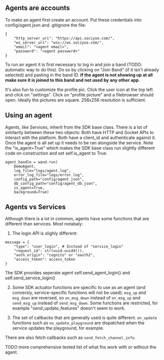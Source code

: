 ## Agents are accounts

To make an agent first create an account. Put these credentials into config/agent.json and .gitignore the file:
```
{
    "http_server_uri": "https://api.sociyoo.com/",
    "ws_server_uri": "wss://ws.sociyoo.com/",
    "email": "<agent email>",
    "password": "<agent password>"
}
```

To run an agent it is first necessary to log in and join a band (TODO: automatic way to do this). Do so by clicking on "Join Band" (if it isn't already selected) and pasting in the band ID. **If the agent is not showing up at all make sure it is joined to this band and not used by any other app**.

It's also fun to customize the profile pic. Click the user icon at the top left and click on "settings". Click on "profile picture" and a filebrowser should open. Ideally the pictures are square. 256x256 resolution is sufficient.

## Using an agent

Agents, like Services, inherit from the SDK base class. There is a lot of similarity between these two objects: Both have HTTP and Socket APIs to interact with the platform. Both have a client_id and authenticate against it.
Once the agent is all set up it needs to be ran alongside the service. Note the "is_agent=True" which makes the SDK base class run slightly different code on construction and set self.is_agent to True.
```
agent_handle = wand.run(
    DemoAgent,
    log_file="logs/agent.log",
    error_log_file="logs/error.log",
    config_path="config/agent.json",
    db_config_path="config/agent_db.json",
    is_agent=True,
    background=True)
```

## Agents vs Services

Although there is a lot in common, agents have some functions that are different than services. Most notabaly:
1. The login API is slighly different:
```
message = {
    "type": "user_login", # Instead of "service_login"
    "request_id": str(uuid.uuid4()),
    "auth_origin": "cognito" or "oauth2",
    "access_token": access_token
}
```
The SDK provides seperate agent self.send_agent_login() and self.send_service_login()

2. Some SDK actuator functions are specific to use as an agent (and conversly, service-specific functions will not be used):
`msg_up` and `msg_down` are reversed, so `on_msg_down` instead of `on_msg_up` and `send_msg_up` instead of `send_msg_down`.
Some functions are restricted, for example "send_update_features" doesn't seem to work.


3. The set of callbacks that are generally used is quite different. `on_update` functions such as `on_update_playground` are dispatched when the service updates the playground, for example.

There are also fetch callbacks such as `send_fetch_channel_info`.

TODO more comprehensive tested list of what fns work with or without the agent.
